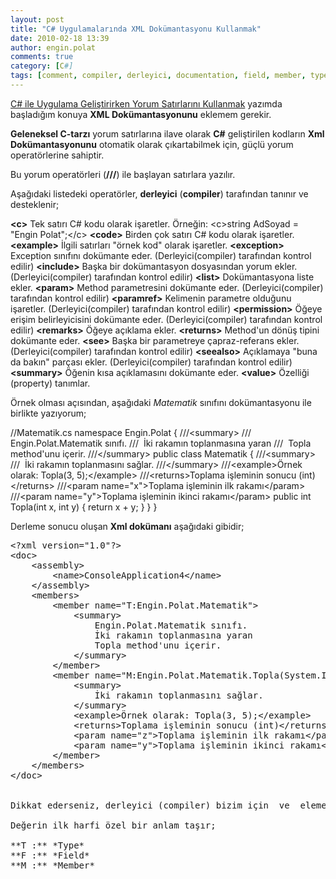 ```yaml
---
layout: post
title: "C# Uygulamalarında XML Dokümantasyonu Kullanmak"
date: 2010-02-18 13:39
author: engin.polat
comments: true
category: [C#]
tags: [comment, compiler, derleyici, documentation, field, member, type, xml]
---
```

<a title="enginpolat.com: C# ile Uygulama Geliştirirken Yorum Satırlarını Kullanmak" href="http://www.enginpolat.com/csharp-ile-uygulama-gelistirirken-yorum-satirlarini-kullanmak/" target="_self">C# ile Uygulama Geliştirirken Yorum Satırlarını Kullanmak</a> yazımda başladığım konuya **XML Dokümantasyonunu** eklemem gerekir.

**Geleneksel C-tarzı** yorum satırlarına ilave olarak **C#** geliştirilen kodların **Xml Dokümantasyonunu** otomatik olarak çıkartabilmek için, güçlü yorum operatörlerine sahiptir.

Bu yorum operatörleri (**///**) ile başlayan satırlara yazılır.

Aşağıdaki listedeki operatörler, **derleyici** (**compiler**) tarafından tanınır ve desteklenir;

**&lt;c&gt;** Tek satırı C# kodu olarak işaretler. Örneğin: &lt;c&gt;string AdSoyad = "Engin Polat";&lt;/c&gt;
**&lt;code&gt;** Birden çok satırı C# kodu olarak işaretler.
**&lt;example&gt;** İlgili satırları "örnek kod" olarak işaretler.
**&lt;exception&gt;** Exception sınıfını dokümante eder. (Derleyici(compiler) tarafından kontrol edilir)
**&lt;include&gt;** Başka bir dokümantasyon dosyasından yorum ekler. (Derleyici(compiler) tarafından kontrol edilir)
**&lt;list&gt;** Dokümantasyona liste ekler.
**&lt;param&gt;** Method parametresini dokümante eder. (Derleyici(compiler) tarafından kontrol edilir)
**&lt;paramref&gt;** Kelimenin parametre olduğunu işaretler. (Derleyici(compiler) tarafından kontrol edilir)
**&lt;permission&gt;** Öğeye erişim belirleyicisini dokümante eder. (Derleyici(compiler) tarafından kontrol edilir)
**&lt;remarks&gt;** Öğeye açıklama ekler.
**&lt;returns&gt;** Method'un dönüş tipini dokümante eder.
**&lt;see&gt;** Başka bir parametreye çapraz-referans ekler. (Derleyici(compiler) tarafından kontrol edilir)
**&lt;seealso&gt;** Açıklamaya "buna da bakın" parçası ekler. (Derleyici(compiler) tarafından kontrol edilir)
**&lt;summary&gt;** Öğenin kısa açıklamasını dokümante eder.
**&lt;value&gt;** Özelliği (property) tanımlar.

Örnek olması açısından, aşağıdaki *Matematik* sınıfını dokümantasyonu ile birlikte yazıyorum;



//Matematik.cs
namespace Engin.Polat
{
    ///&lt;summary&gt;
    ///  Engin.Polat.Matematik sınıfı.
    ///  İki rakamın toplanmasına yaran
    ///  Topla method'unu içerir.
    ///&lt;/summary&gt;
    public class Matematik
    {
        ///&lt;summary&gt;
        ///  İki rakamın toplanmasını sağlar.
        ///&lt;/summary&gt;
        ///&lt;example&gt;Örnek olarak: Topla(3, 5);&lt;/example&gt;
        ///&lt;returns&gt;Toplama işleminin sonucu (int)&lt;/returns&gt;
        ///&lt;param name="x"&gt;Toplama işleminin ilk rakamı&lt;/param&gt;
        ///&lt;param name="y"&gt;Toplama işleminin ikinci rakamı&lt;/param&gt;
        public int Topla(int x, int y)
        {
            return x + y;
        }
    }
}</pre>

Derleme sonucu oluşan **Xml dokümanı** aşağıdaki gibidir;

<pre class="brush:xml">&lt;?xml version="1.0"?&gt;
&lt;doc&gt;
    &lt;assembly&gt;
        &lt;name&gt;ConsoleApplication4&lt;/name&gt;
    &lt;/assembly&gt;
    &lt;members&gt;
        &lt;member name="T:Engin.Polat.Matematik"&gt;
            &lt;summary&gt;
                Engin.Polat.Matematik sınıfı.
                İki rakamın toplanmasına yaran
                Topla method'unu içerir.
            &lt;/summary&gt;
        &lt;/member&gt;
        &lt;member name="M:Engin.Polat.Matematik.Topla(System.Int32,System.Int32)"&gt;
            &lt;summary&gt;
                İki rakamın toplanmasını sağlar.
            &lt;/summary&gt;
            &lt;example&gt;Örnek olarak: Topla(3, 5);&lt;/example&gt;
            &lt;returns&gt;Toplama işleminin sonucu (int)&lt;/returns&gt;
            &lt;param name="z"&gt;Toplama işleminin ilk rakamı&lt;/param&gt;
            &lt;param name="y"&gt;Toplama işleminin ikinci rakamı&lt;/param&gt;
        &lt;/member&gt;
    &lt;/members&gt;
&lt;/doc&gt;


Dikkat ederseniz, derleyici (compiler) bizim için  ve  elementlerini eklemiştir. Her  element'i name özelliğine sahiptir ve değer olarak öğenin tam adını içerir.

Değerin ilk harfi özel bir anlam taşır;

**T :** *Type*
**F :** *Field*
**M :** *Member*

